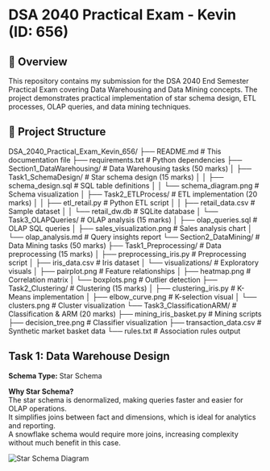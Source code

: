 # DSA 2040 Practical Exam - Kevin (ID: 656)

## 📝 Overview
This repository contains my submission for the DSA 2040 End Semester Practical Exam covering Data Warehousing and Data Mining concepts. The project demonstrates practical implementation of star schema design, ETL processes, OLAP queries, and data mining techniques.

## 📂 Project Structure
DSA_2040_Practical_Exam_Kevin_656/
├── README.md # This documentation file
├── requirements.txt # Python dependencies
├── Section1_DataWarehousing/ # Data Warehousing tasks (50 marks)
│ ├── Task1_SchemaDesign/ # Star schema design (15 marks)
│ │ ├── schema_design.sql # SQL table definitions
│ │ └── schema_diagram.png # Schema visualization
│ ├── Task2_ETLProcess/ # ETL implementation (20 marks)
│ │ ├── etl_retail.py # Python ETL script
│ │ ├── retail_data.csv # Sample dataset
│ │ └── retail_dw.db # SQLite database
│ └── Task3_OLAPQueries/ # OLAP analysis (15 marks)
│ ├── olap_queries.sql # OLAP SQL queries
│ ├── sales_visualization.png # Sales analysis chart
│ └── olap_analysis.md # Query insights report
└── Section2_DataMining/ # Data Mining tasks (50 marks)
├── Task1_Preprocessing/ # Data preprocessing (15 marks)
│ ├── preprocessing_iris.py # Preprocessing script
│ ├── iris_data.csv # Iris dataset
│ └── visualizations/ # Exploratory visuals
│ ├── pairplot.png # Feature relationships
│ ├── heatmap.png # Correlation matrix
│ └── boxplots.png # Outlier detection
├── Task2_Clustering/ # Clustering (15 marks)
│ ├── clustering_iris.py # K-Means implementation
│ ├── elbow_curve.png # K-selection visual
│ └── clusters.png # Cluster visualization
└── Task3_ClassificationARM/ # Classification & ARM (20 marks)
├── mining_iris_basket.py # Mining scripts
├── decision_tree.png # Classifier visualization
├── transaction_data.csv # Synthetic market basket data
└── rules.txt # Association rules output

## Task 1: Data Warehouse Design

**Schema Type:** Star Schema

**Why Star Schema?**  
The star schema is denormalized, making queries faster and easier for OLAP operations.  
It simplifies joins between fact and dimensions, which is ideal for analytics and reporting.  
A snowflake schema would require more joins, increasing complexity without much benefit in this case.

![Star Schema Diagram](DataWarehousing/Task1_SchemaDesign/schema_diagram.png)
